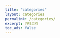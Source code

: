 ```yaml
---
title: "categories"
layout: categories
permalink: /categories/
excerpt: 카테고리
toc_ads: false
---
```

